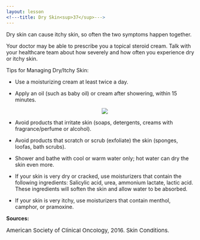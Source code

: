 ```yaml
---
layout: lesson
<!---title: Dry Skin<sup>37</sup>--->
---
```


Dry skin can cause itchy skin, so often the two symptoms happen together. 

Your doctor may be able to prescribe you a topical steroid cream. Talk with your healthcare team about how severely and how often you experience dry or itchy skin.

Tips for Managing Dry/Itchy Skin:

* Use a moisturizing cream at least twice a day.
* Apply an oil (such as baby oil) or cream after showering, within 15 minutes.
  
  <p align="center">
  <img src="https://scnslabutsa.github.io/myhthelperEduContent/Images/skincream.jpg">	
  </p>	
  
* Avoid products that irritate skin (soaps, detergents, creams with fragrance/perfume or alcohol).
* Avoid products that scratch or scrub (exfoliate) the skin (sponges, loofas, bath scrubs).
* Shower and bathe with cool or warm water only; hot water can dry the skin even more.
* If your skin is very dry or cracked, use moisturizers that contain the following ingredients: Salicylic acid, urea, ammonium lactate, lactic acid. These ingredients will soften the skin and allow water to be absorbed.
* If your skin is very itchy, use moisturizers that contain menthol, camphor, or pramoxine.

**Sources:**

<span style="font-size:15px;">American Society of Clinical Oncology, 2016. Skin Conditions.</span>
